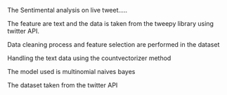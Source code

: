 The Sentimental analysis on live tweet.....

The feature are text and the data is taken from the tweepy library using twitter API.
    
Data cleaning process and feature selection are performed in the dataset

Handling the text data using the countvectorizer method 
        
The model used is multinomial naives bayes
            
The dataset taken from the twitter API
